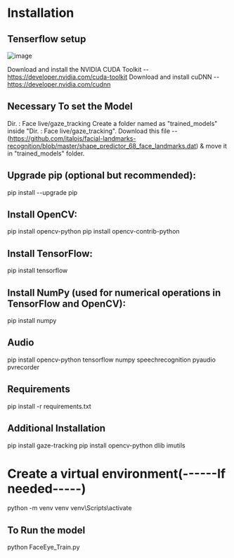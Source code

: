 # Installation

## Tenserflow setup

![image](https://github.com/user-attachments/assets/948f95d8-2636-46fd-aedd-96a6976a6120)

Download and install the NVIDIA CUDA Toolkit --  https://developer.nvidia.com/cuda-toolkit
Download and install cuDNN --  https://developer.nvidia.com/cudnn

## Necessary To set the Model
Dir. : Face live/gaze_tracking
Create a folder named as "trained_models" inside "Dir. : Face live/gaze_tracking".
Download this file -- (https://github.com/italojs/facial-landmarks-recognition/blob/master/shape_predictor_68_face_landmarks.dat)
& move it in "trained_models" folder.

## Upgrade pip (optional but recommended):
pip install --upgrade pip

## Install OpenCV:
pip install opencv-python
pip install opencv-contrib-python

## Install TensorFlow:
pip install tensorflow

## Install NumPy (used for numerical operations in TensorFlow and OpenCV):
pip install numpy

## Audio
pip install opencv-python tensorflow numpy speechrecognition pyaudio pvrecorder

## Requirements
pip install -r requirements.txt

## Additional Installation
pip install gaze-tracking
pip install opencv-python dlib imutils

# Create a virtual environment(------If needed-----)
python -m venv venv
venv\Scripts\activate

## To Run the model
python FaceEye_Train.py

































































<!-- # To create dataset Run :
python data.py

# To Train and Extract the model Run :
python train.py

# To predict the realtime face liveness
python prediction.py -->
